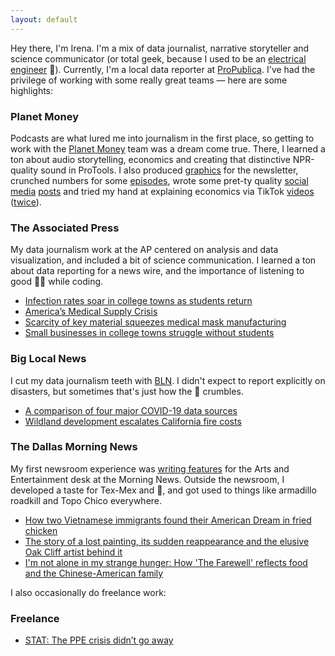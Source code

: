 ```yaml
---
layout: default
---
```

Hey there, I'm Irena. I'm a mix of data journalist, narrative storyteller and science communicator (or total geek, because I used to be an [electrical engineer](https://scholar.google.com/citations?user=FXiSi-4AAAAJ&hl=en) :electric_plug:). Currently, I'm a local data reporter at [ProPublica](https://www.propublica.org/). I've had the privilege of working with some really great teams — here are some highlights:

### Planet Money
Podcasts are what lured me into journalism in the first place, so getting to work with the [Planet Money](https://www.npr.org/sections/money/) team was a dream come true. There, I learned a ton about audio storytelling, economics and creating that distinctive NPR-quality sound in ProTools. I also produced [graphics](https://www.npr.org/sections/money/2020/10/27/927842540/the-dark-side-of-the-recovery-revealed-in-big-data) for the newsletter, crunched numbers for some [episodes](https://www.npr.org/2020/10/09/922424987/political-ad-nauseam), wrote some pret-ty quality [social](https://twitter.com/planetmoney/status/1337423710592978944?s=20) [media](https://twitter.com/planetmoney/status/1339611427003363329?s=20) [posts](https://twitter.com/planetmoney/status/1342460338726445056?s=20) and tried my hand at explaining economics via TikTok [videos](https://www.tiktok.com/@planetmoney/video/6904685462078770438) ([twice](https://www.tiktok.com/@planetmoney/video/6917675625725644038)).

### The Associated Press
My data journalism work at the AP centered on analysis and data visualization, and included a bit of science communication. I learned a ton about data reporting for a news wire, and the importance of listening to good :musical_note::notes: while coding.
* [Infection rates soar in college towns as students return](https://apnews.com/b62eacec9bd3fff89eeab1a8de72f819)
* [America’s Medical Supply Crisis](https://globalreportingcentre.org/medical-supply-crisis/)
* [Scarcity of key material squeezes medical mask manufacturing](https://apnews.com/02a0542e8a05176bd5d79757134bc277)
* [Small businesses in college towns struggle without students](https://apnews.com/1583bc741a22867b85807cc8f18552e9)

### Big Local News
I cut my data journalism teeth with [BLN](https://biglocalnews.org/#/about). I didn't expect to report explicitly on disasters, but sometimes that's just how the :cookie: crumbles.
* [A comparison of four major COVID-19 data sources](https://source.opennews.org/articles/comparison-four-major-covid-19-data-sources/)
* [Wildland development escalates California fire costs](https://www.kqed.org/news/11713393/wildland-development-escalates-california-fire-costs)

### The Dallas Morning News
My first newsroom experience was [writing features](https://www.dallasnews.com/author/JMUM6E4O4KTZ3FCQLEGK5XLHXU/) for the Arts and Entertainment desk at the Morning News. Outside the newsroom, I developed a taste for Tex-Mex and :taco:, and got used to things like armadillo roadkill and Topo Chico everywhere.
* [How two Vietnamese immigrants found their American Dream in fried chicken](https://www.dallasnews.com/food/2019/10/15/how-two-vietnamese-immigrants-found-their-american-dream-in-fried-chicken/)
* [The story of a lost painting, its sudden reappearance and the elusive Oak Cliff artist behind it](https://www.dallasnews.com/arts-entertainment/visual-arts/2019/09/25/story-lost-painting-sudden-reappearance-elusive-oak-cliff-artist-behind/)
* [I'm not alone in my strange hunger: How 'The Farewell' reflects food and the Chinese-American family](https://www.dallasnews.com/arts-entertainment/2019/08/09/i-m-not-alone-in-my-strange-hunger-how-the-farewell-reflects-food-and-the-chinese-american-family/)

I also occasionally do freelance work:

### Freelance
* [STAT: The PPE crisis didn’t go away](https://www.statnews.com/2020/12/01/the-ppe-crisis-didnt-go-away-across-the-u-s-grassroots-supply-networks-are-trying-to-fill-the-void/)
